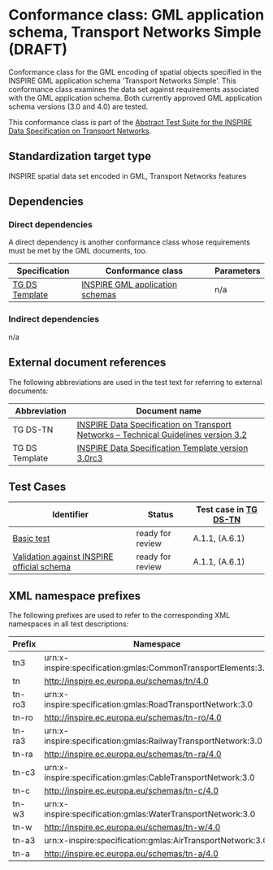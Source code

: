 # Conformance class: GML application schema, Transport Networks Simple (DRAFT)

Conformance class for the GML encoding of spatial objects specified in the INSPIRE GML application schema 'Transport Networks Simple'. This conformance class examines the data set against requirements associated with the GML application schema. Both currently approved GML application schema versions (3.0 and 4.0) are tested.

This conformance class is part of the [Abstract Test Suite for the INSPIRE Data Specification on Transport Networks](http://inspire.ec.europa.eu/id/ats/data-tn/3.2).

## Standardization target type

INSPIRE spatial data set encoded in GML, Transport Networks features

## Dependencies

### Direct dependencies

A direct dependency is another conformance class whose requirements must be met by the GML documents, too.

| Specification | Conformance class | Parameters | 
| ------------- | ----------------- | ---------- |
| [TG DS Template](#ref_TG_DS_tmpl) | [INSPIRE GML application schemas](http://inspire.ec.europa.eu/id/ats/data/3.0rc3/schemas) | n/a |

### Indirect dependencies

n/a
 
## External document references

The following abbreviations are used in the test text for referring to external documents:

Abbreviation                     | Document name
-------------------------------- | --------------------------------------------------
TG DS-TN <a name="ref_TG_DS_TN"></a>   | [INSPIRE Data Specification on Transport Networks – Technical Guidelines version 3.2](http://inspire.ec.europa.eu/documents/Data_Specifications/INSPIRE_DataSpecification_TN_v3.2.pdf)
TG DS Template <a name="ref_TG_DS_tmpl"></a>   | [INSPIRE Data Specification Template version 3.0rc3](http://inspire.jrc.ec.europa.eu/documents/Data_Specifications/INSPIRE_DataSpecification_Template_v3.0rc3.pdf)

## Test Cases

| Identifier                                                        | Status   | Test case in [TG DS-TN](#ref_TG_DS_TN)  |
| ----------------------------------------------------------------- | -------- | ------------ |
| [Basic test](http://inspire.ec.europa.eu/id/ats/data-tn/3.2/tn-gml/basic)  | ready for review  | A.1.1, (A.6.1)  |
| [Validation against INSPIRE official schema](./official-schema-validation.md)  | ready for review  | A.1.1, (A.6.1)  |

## XML namespace prefixes <a name="namespaces"></a>

The following prefixes are used to refer to the corresponding XML namespaces in all test descriptions:

Prefix         | Namespace
-------------- | -------------------------------------------------
tn3            	| urn:x-inspire:specification:gmlas:CommonTransportElements:3.0
tn           	| http://inspire.ec.europa.eu/schemas/tn/4.0
tn-ro3			| urn:x-inspire:specification:gmlas:RoadTransportNetwork:3.0
tn-ro			| http://inspire.ec.europa.eu/schemas/tn-ro/4.0
tn-ra3			| urn:x-inspire:specification:gmlas:RailwayTransportNetwork:3.0
tn-ra			| http://inspire.ec.europa.eu/schemas/tn-ra/4.0
tn-c3			| urn:x-inspire:specification:gmlas:CableTransportNetwork:3.0
tn-c			| http://inspire.ec.europa.eu/schemas/tn-c/4.0
tn-w3			| urn:x-inspire:specification:gmlas:WaterTransportNetwork:3.0
tn-w			| http://inspire.ec.europa.eu/schemas/tn-w/4.0
tn-a3			| urn:x-inspire:specification:gmlas:AirTransportNetwork:3.0
tn-a			| http://inspire.ec.europa.eu/schemas/tn-a/4.0
